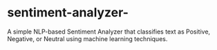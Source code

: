 # sentiment-analyzer-
A simple NLP-based Sentiment Analyzer that classifies text as Positive, Negative, or Neutral using machine learning techniques.
